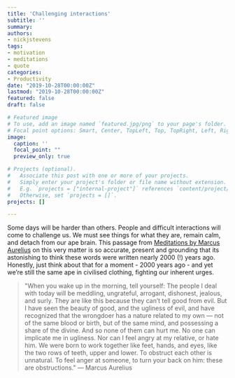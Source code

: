 ```yaml
---
title: 'Challenging interactions'
subtitle: ''
summary: 
authors:
- nickjstevens
tags:
- motivation
- meditations
- quote
categories:
- Productivity
date: "2019-10-28T00:00:00Z"
lastmod: "2019-10-28T00:00:00Z"
featured: false
draft: false

# Featured image
# To use, add an image named `featured.jpg/png` to your page's folder.
# Focal point options: Smart, Center, TopLeft, Top, TopRight, Left, Right, BottomLeft, Bottom, BottomRight
image:
  caption: ''
  focal_point: ""
  preview_only: true

# Projects (optional).
#   Associate this post with one or more of your projects.
#   Simply enter your project's folder or file name without extension.
#   E.g. `projects = ["internal-project"]` references `content/project/deep-learning/index.md`.
#   Otherwise, set `projects = []`.
projects: []

---
```


Some days will be harder than others. People and difficult interactions will come to challenge us. We must see things for what they are, remain calm, and detach from our ape brain.
This passage from [Meditations by Marcus Aurelius](https://www.goodreads.com/book/show/30659.Meditations) on this very matter is so accurate, present and grounding that its astonishing to think these words were written nearly 2000 (!) years ago. Honestly, just think about that for a moment - 2000 years ago - and yet we’re still the same ape in civilised clothing, fighting our inherent urges.

> "When you wake up in the morning, tell yourself: The people I deal with today will be meddling, ungrateful, arrogant, dishonest, jealous, and surly.
They are like this because they can’t tell good from evil. But I have seen the beauty of good, and the ugliness of evil, and have recognized that the wrongdoer has a nature related to my own — not of the same blood or birth, but of the same mind, and possessing a share of the divine.
And so none of them can hurt me. No one can implicate me in ugliness. Nor can I feel angry at my relative, or hate him.
We were born to work together like feet, hands, and eyes, like the two rows of teeth, upper and lower. To obstruct each other is unnatural. To feel anger at someone, to turn your back on him: these are obstructions." — Marcus Aurelius